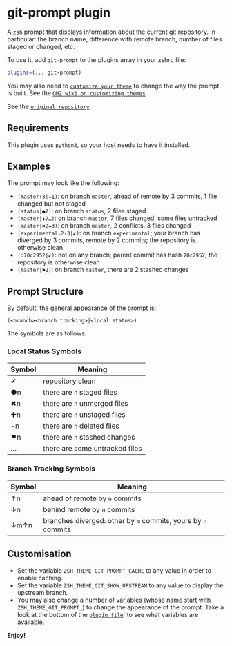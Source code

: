 # git-prompt plugin

A `zsh` prompt that displays information about the current git repository. In
particular: the branch name, difference with remote branch, number of files
staged or changed, etc.

To use it, add `git-prompt` to the plugins array in your zshrc file:

```zsh
plugins=(... git-prompt)
```

You may also need to
[`customize your theme`](HTTPS://github.com/ohmyzsh/ohmyzsh/issues/9395#issuecomment-1027130429)
to change the way the prompt is built. See the
[`OMZ wiki on customizing themes`](HTTPS://github.com/ohmyzsh/ohmyzsh/wiki/Customization#overriding-and-adding-themes).

See the [`original repository`](HTTPS://github.com/olivierverdier/zsh-git-prompt).

## Requirements

This plugin uses `python3`, so your host needs to have it installed.

## Examples

The prompt may look like the following:

-   `(master↑3|✚1)`: on branch `master`, ahead of remote by 3 commits, 1 file
    changed but not staged
-   `(status|●2)`: on branch `status`, 2 files staged
-   `(master|✚7…)`: on branch `master`, 7 files changed, some files untracked
-   `(master|✖2✚3)`: on branch `master`, 2 conflicts, 3 files changed
-   `(experimental↓2↑3|✔)`: on branch `experimental`; your branch has diverged
    by 3 commits, remote by 2 commits; the repository is otherwise clean
-   `(:70c2952|✔)`: not on any branch; parent commit has hash `70c2952`; the
    repository is otherwise clean
-   `(master|⚑2)`: on branch `master`, there are 2 stashed changes

## Prompt Structure

By default, the general appearance of the prompt is:

```text
(<branch><branch tracking>|<local status>)
```

The symbols are as follows:

### Local Status Symbols

| Symbol | Meaning                        |
| ------ | ------------------------------ |
| ✔     | repository clean               |
| ●n     | there are `n` staged files     |
| ✖n    | there are `n` unmerged files   |
| ✚n     | there are `n` unstaged files   |
| -n     | there are `n` deleted files    |
| ⚑n     | there are `n` stashed changes  |
| …      | there are some untracked files |

### Branch Tracking Symbols

| Symbol | Meaning                                                       |
| ------ | ------------------------------------------------------------- |
| ↑n     | ahead of remote by `n` commits                                |
| ↓n     | behind remote by `n` commits                                  |
| ↓m↑n   | branches diverged: other by `m` commits, yours by `n` commits |

## Customisation

-   Set the variable `ZSH_THEME_GIT_PROMPT_CACHE` to any value in order to
    enable caching.
-   Set the variable `ZSH_THEME_GIT_SHOW_UPSTREAM` to any value to display the
    upstream branch.
-   You may also change a number of variables (whose name start with
    `ZSH_THEME_GIT_PROMPT_`) to change the appearance of the prompt. Take a look
    at the bottom of the [`plugin file`](git-prompt.plugin.zsh)` to see what
    variables are available.

**Enjoy!**

